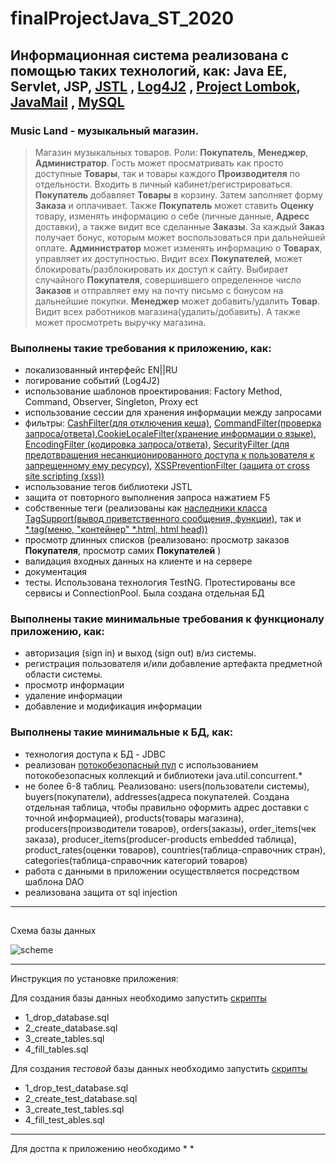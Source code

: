 # finalProjectJava_ST_2020 
## Информационная система реализована с помощью таких технологий, как: Java EE, Servlet, JSP, [JSTL](https://mvnrepository.com/artifact/javax.servlet/jstl/1.2) , [Log4J2](https://logging.apache.org/log4j/2.x/maven-artifacts.html) , [Project Lombok](https://mvnrepository.com/artifact/org.projectlombok/lombok/1.18.16), [JavaMail](https://mvnrepository.com/artifact/javax.mail/mail/1.4.7) ,  [MySQL](https://mvnrepository.com/artifact/mysql/mysql-connector-java/8.0.11) 
### Music Land - музыкальный магазин.
> Магазин музыкальных товаров. Роли: **Покупатель**, **Менеджер**, **Администратор**.
Гость может просматривать как просто доступные **Товары**, так и товары каждого **Производителя** по отдельности. Входить в личный кабинет/регистрироваться. **Покупатель** добавляет **Товары**  в корзину. Затем заполняет форму **Заказа** и оплачивает. Также **Покупатель** может ставить **Оценку** товару, изменять информацию о себе (личные данные, **Адресс** доставки), а также видит все сделанные **Заказы**. За каждый **Заказ** получает бонус, которым может воспользоваться при дальнейшей оплате.
**Администратор** может изменять информацию о **Товарах**, управляет их доступностью. Видит всех **Покупателей**, может блокировать/разблокировать их доступ к сайту. Выбирает случайного **Покупателя**, совершившего определенное число **Заказов** и отправляет ему на почту письмо с бонусом на дальнейшие покупки.
**Менеджер** может добавить/удалить **Товар**. Видит всех работников магазина(удалить/добавить). А также может просмотреть выручку магазина.
### Выполнены такие требования к приложению, как:
* локализованный интерфейс EN||RU
* логирование событий (Log4J2)
* использование шаблонов проектирования: Factory Method, Command, Observer, Singleton, Proxy ect
* использование сессии для хранения информации между запросами
* фильтры: [CashFilter(для отключения кеша)](https://github.com/Lizaveta-CR/finalProjectJava_ST_2020/blob/master/src/main/java/by/tsvirko/music_shop/filter/CashFilter.java), [CommandFilter(проверка запроса/ответа)](https://github.com/Lizaveta-CR/finalProjectJava_ST_2020/blob/master/src/main/java/by/tsvirko/music_shop/filter/CommandFilter.java),[CookieLocaleFilter(хранение информации о языке)](https://github.com/Lizaveta-CR/finalProjectJava_ST_2020/blob/master/src/main/java/by/tsvirko/music_shop/filter/CookieLocaleFilter.java), [EncodingFilter (кодировка запроса/ответа)](https://github.com/Lizaveta-CR/finalProjectJava_ST_2020/blob/master/src/main/java/by/tsvirko/music_shop/filter/EncodingFilter.java), [SecurityFilter (для предотвращения несанкционированного доступа к пользователя к запрещенному ему ресурсу)](https://github.com/Lizaveta-CR/finalProjectJava_ST_2020/blob/master/src/main/java/by/tsvirko/music_shop/filter/SecurityFilter.java), [XSSPreventionFilter (защита от cross site scripting (xss))](https://github.com/Lizaveta-CR/finalProjectJava_ST_2020/blob/master/src/main/java/by/tsvirko/music_shop/filter/XSSPreventionFilter.java) 
* использование тегов библиотеки JSTL
* защита от повторного выполнения запроса нажатием F5
* собственные теги (реализованы как [наследники класса TagSupport(вывод приветственного сообщения, функции)](https://github.com/Lizaveta-CR/finalProjectJava_ST_2020/tree/master/src/main/java/by/tsvirko/music_shop/tag), так и [*.tag(меню, "контейнер" *.html, html head))](https://github.com/Lizaveta-CR/finalProjectJava_ST_2020/tree/master/src/main/webapp/WEB-INF/tags)
* просмотр длинных списков (реализовано: просмотр заказов **Покупателя**, просмотр самих **Покупателей** )
* валидация входных данных на клиенте и на сервере
* документация
* тесты. Использована технология TestNG. Протестированы все сервисы и ConnectionPool. Была создана отдельная БД
### Выполнены такие минимальные требования к функционалу приложению, как:
* авторизация (sign in) и выход (sign out) в/из системы.
* регистрация пользователя и/или добавление артефакта предметной области системы.
* просмотр информации
* удаление информации
* добавление и модификация информации
### Выполнены такие минимальные к БД, как:
* технология доступа к БД  - JDBC
* реализован [потокобезопасный пул](https://github.com/Lizaveta-CR/finalProjectJava_ST_2020/tree/master/src/main/java/by/tsvirko/music_shop/dao/pool) с использованием потокобезопасных коллекций и библиотеки java.util.concurrent.*
* не более 6-8 таблиц. Реализовано: users(пользователи системы), buyers(покупатели), addresses(адреса покупателей. Создана отдельная таблица, чтобы правильно оформить адрес доставки с точной информацией), products(товары магазина), producers(производители товаров), orders(заказы), order_items(чек заказа), producer_items(producer-products embedded таблица), product_rates(оценки товаров), countries(таблица-справочник стран), categories(таблица-справочник категорий товаров)
* работа с данными в приложении осуществляется посредством шаблона DAO 
* реализована защита от sql injection
***
##
 Схема базы данных

 ![scheme](https://user-images.githubusercontent.com/56049061/105872094-0df50400-600b-11eb-8e8e-3ad98f4f012d.png)
***
 
Инструкция по установке приложения:

Для создания базы данных необходимо запустить [скрипты](https://github.com/Lizaveta-CR/finalProjectJava_ST_2020/tree/master/sql)
- 1_drop_database.sql
- 2_create_database.sql
- 3_create_tables.sql
- 4_fill_tables.sql

Для создания *тестовой* базы данных необходимо запустить [скрипты](https://github.com/Lizaveta-CR/finalProjectJava_ST_2020/tree/master/sql/test)
- 1_drop_test_database.sql
- 2_create_test_database.sql
- 3_create_test_tables.sql
- 4_fill_test_ables.sql

 
 ***
 Для достпа к приложению необходимо
 * 
 * 
